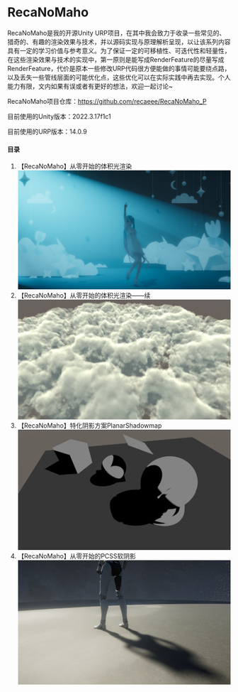 # RecaNoMaho

RecaNoMaho是我的开源Unity URP项目，在其中我会致力于收录一些常见的、猎奇的、有趣的渲染效果与技术，并以源码实现与原理解析呈现，以让该系列内容具有一定的学习价值与参考意义。为了保证一定的可移植性、可迭代性和轻量性，在这些渲染效果与技术的实现中，第一原则是能写成RenderFeature的尽量写成RenderFeature，代价是原本一些修改URP代码很方便能做的事情可能要绕点路，以及丢失一些管线层面的可能优化点，这些优化可以在实际实践中再去实现。个人能力有限，文内如果有误或者有更好的想法，欢迎一起讨论~

RecaNoMaho项目仓库：https://github.com/recaeee/RecaNoMaho_P

目前使用的Unity版本：2022.3.17f1c1

目前使用的URP版本：14.0.9

#### 目录

1. 【RecaNoMaho】从零开始的体积光渲染
   ![b08660e53624335d34a65c7a8b1f9a13](https://raw.githubusercontent.com/recaeee/PicGo/main/b08660e53624335d34a65c7a8b1f9a13.png)
2. 【RecaNoMaho】从零开始的体积光渲染——续
   ![20240606225021](https://raw.githubusercontent.com/recaeee/PicGo/main/20240606225021.png)
3. 【RecaNoMaho】特化阴影方案PlanarShadowmap
   ![20240628124625](https://raw.githubusercontent.com/recaeee/PicGo/main/recaeee/PicGo20240628124625.png)
4. 【RecaNoMaho】从零开始的PCSS软阴影
   ![20241007232250](https://raw.githubusercontent.com/recaeee/PicGo/main/20241007232250.png)